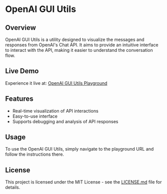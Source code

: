 # OpenAI GUI Utils

## Overview

OpenAI GUI Utils is a utility designed to visualize the messages and responses from OpenAI's Chat API. It aims to provide an intuitive interface to interact with the API, making it easier to understand the conversation flow.

## Live Demo

Experience it live at: [OpenAI GUI Utils Playground](https://baseballyama.github.io/openai-chat-visualizer/)

## Features

- Real-time visualization of API interactions
- Easy-to-use interface
- Supports debugging and analysis of API responses

## Usage

To use the OpenAI GUI Utils, simply navigate to the playground URL and follow the instructions there.

## License

This project is licensed under the MIT License - see the [LICENSE.md](LICENSE.md) file for details.
